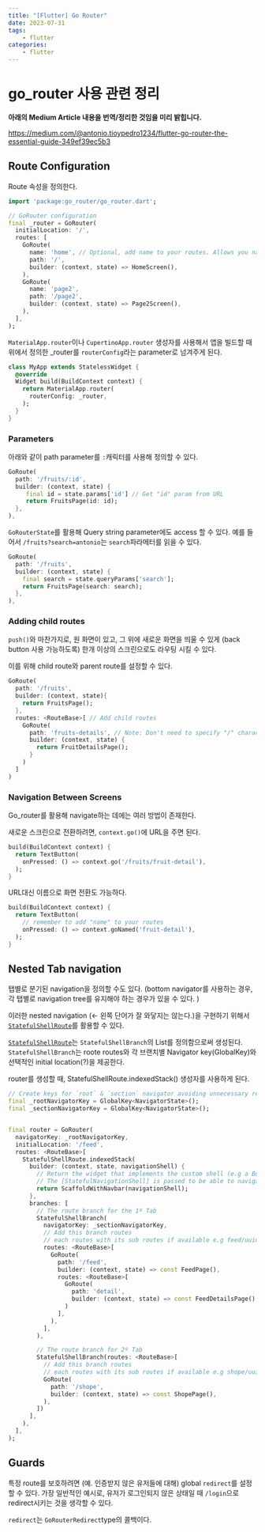 ```yaml
---
title: "[Flutter] Go Router"
date: 2023-07-31
tags:
    - flutter
categories: 
    - flutter
---
```


# go_router 사용 관련 정리

**아래의 Medium Article 내용을 번역/정리한 것임을 미리 밝힙니다.** 

https://medium.com/@antonio.tioypedro1234/flutter-go-router-the-essential-guide-349ef39ec5b3



## Route Configuration

Route 속성을 정의한다. 

```dart
import 'package:go_router/go_router.dart';

// GoRouter configuration
final _router = GoRouter(
  initialLocation: '/',
  routes: [
    GoRoute(
      name: 'home', // Optional, add name to your routes. Allows you navigate by name instead of path
      path: '/',
      builder: (context, state) => HomeScreen(),
    ),
    GoRoute(
      name: 'page2',
      path: '/page2',
      builder: (context, state) => Page2Screen(),
    ),
  ],
);
```

 `MaterialApp.router`이나 `CupertinoApp.router` 생성자를 사용해서 앱을 빌드할 때 위에서 정의한 _router를 `routerConfig`라는 parameter로 넘겨주게 된다. 

```dart
class MyApp extends StatelessWidget {
  @override
  Widget build(BuildContext context) {
    return MaterialApp.router(
      routerConfig: _router,
    );
  }
}
```

### Parameters

아래와 같이 path parameter를 `:`캐릭터를 사용해 정의할 수 있다. 

```dart
GoRoute(
  path: '/fruits/:id',
  builder: (context, state) {
     final id = state.params['id'] // Get "id" param from URL
     return FruitsPage(id: id);
  },
),
```

`GoRouterState`를 활용해 Query string parameter에도 access 할 수 있다. 예를 들어서 `/fruits?search=antonio`는 `search`파라메터를 읽을 수 있다. 

```dart
GoRoute(
  path: '/fruits',
  builder: (context, state) {
    final search = state.queryParams['search'];
    return FruitsPage(search: search);
  },
),
```

### Adding child routes

`push()`와 마찬가지로, 원 화면이 있고, 그 위에 새로운 화면을 띄울 수 있게 (back button 사용 가능하도록) 한개 이상의 스크린으로도 라우팅 시킬 수 있다. 

이를 위해 child route와 parent route를 설정할 수 있다. 

```dart
GoRoute(
  path: '/fruits',
  builder: (context, state){
    return FruitsPage();
  },
  routes: <RouteBase>[ // Add child routes
    GoRoute(
      path: 'fruits-details', // Note: Don't need to specify "/" character for router's parents
      builder: (context, state) {
        return FruitDetailsPage();
      }
    )
  ]
)
```

### Navigation Between Screens

Go_router를 활용해 navigate하는 데에는 여러 방법이 존재한다. 

새로운 스크린으로 전환하려면,  `context.go()`에 URL을 주면 된다. 

```dart
build(BuildContext context) {
  return TextButton(
    onPressed: () => context.go('/fruits/fruit-detail'),    
  );
}
```

URL대신 이름으로 화면 전환도 가능하다. 

```dart
build(BuildContext context) {
  return TextButton(
    // remember to add "name" to your routes
    onPressed: () => context.goNamed('fruit-detail'),
  );
}
```

## Nested Tab navigation

탭별로 분기된 navigation을 정의할 수도 있다. (bottom navigator를 사용하는 경우, 각 탭별로 navigation tree를 유지해야 하는 경우가 있을 수 있다. )

이러한 nested navigation (<- 왼쪽 단어가 잘 와닿지는 않는다.)을 구현하기 위해서 [`StatefulShellRoute`](https://pub.dev/documentation/go_router/latest/go_router/StatefulShellRoute-class.html)를 활용할 수 있다. 

[`StatefulShellRoute`](https://pub.dev/documentation/go_router/latest/go_router/StatefulShellRoute-class.html)는 `StatefulShellBranch`의 List를 정의함으로써 생성된다. `StatefulShellBranch`는 roote routes와 각 브랜치별 Navigator key(GlobalKey)와 선택적인 initial location(?)을 제공한다. 

router를 생성할 때, StatefulShellRoute.indexedStack() 생성자를 사용하게 된다. 

```dart
// Create keys for `root` & `section` navigator avoiding unnecessary rebuilds
final _rootNavigatorKey = GlobalKey<NavigatorState>();
final _sectionNavigatorKey = GlobalKey<NavigatorState>();


final router = GoRouter(
  navigatorKey: _rootNavigatorKey,
  initialLocation: '/feed',
  routes: <RouteBase>[
    StatefulShellRoute.indexedStack(
      builder: (context, state, navigationShell) {
        // Return the widget that implements the custom shell (e.g a BottomNavigationBar).
        // The [StatefulNavigationShell] is passed to be able to navigate to other branches in a stateful way.
        return ScaffoldWithNavbar(navigationShell);
      },
      branches: [
        // The route branch for the 1º Tab
        StatefulShellBranch(
          navigatorKey: _sectionNavigatorKey,
          // Add this branch routes
          // each routes with its sub routes if available e.g feed/uuid/details
          routes: <RouteBase>[
            GoRoute(
              path: '/feed',
              builder: (context, state) => const FeedPage(),
              routes: <RouteBase>[
                GoRoute(
                  path: 'detail',
                  builder: (context, state) => const FeedDetailsPage(),
                )
              ],
            ),
          ],
        ),

        // The route branch for 2º Tab
        StatefulShellBranch(routes: <RouteBase>[
          // Add this branch routes
          // each routes with its sub routes if available e.g shope/uuid/details
          GoRoute(
            path: '/shope',
            builder: (context, state) => const ShopePage(),
          ),
        ])
      ],
    ),
  ],
);

```

## Guards

특정 route를 보호하려면 (예. 인증받지 않은 유저들에 대해) global `redirect`를 설정할 수 있다. 가장 일반적인 예시로, 유저가 로그인되지 않은 상태일 때 `/login`으로 redirect시키는 것을 생각할 수 있다. 

`redirect`는 `GoRouterRedirect`type의 콜백이다. 

